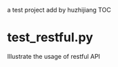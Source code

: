 a test project add by huzhijiang
TOC

test_restful.py
===============

Illustrate the usage of restful API
